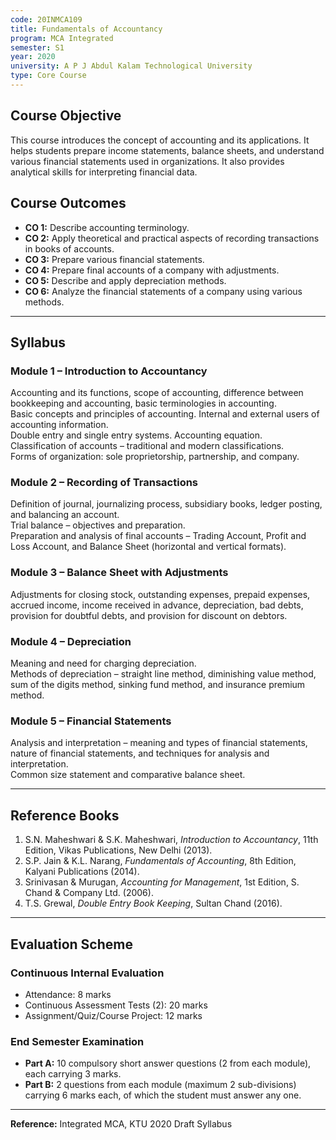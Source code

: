 ```yaml
---
code: 20INMCA109
title: Fundamentals of Accountancy
program: MCA Integrated
semester: S1
year: 2020
university: A P J Abdul Kalam Technological University
type: Core Course
---
```


## Course Objective
This course introduces the concept of accounting and its applications. It helps students prepare income statements, balance sheets, and understand various financial statements used in organizations. It also provides analytical skills for interpreting financial data.

## Course Outcomes
- **CO 1:** Describe accounting terminology.  
- **CO 2:** Apply theoretical and practical aspects of recording transactions in books of accounts.  
- **CO 3:** Prepare various financial statements.  
- **CO 4:** Prepare final accounts of a company with adjustments.  
- **CO 5:** Describe and apply depreciation methods.  
- **CO 6:** Analyze the financial statements of a company using various methods.  

---

## Syllabus

### Module 1 – Introduction to Accountancy
Accounting and its functions, scope of accounting, difference between bookkeeping and accounting, basic terminologies in accounting.  
Basic concepts and principles of accounting. Internal and external users of accounting information.  
Double entry and single entry systems. Accounting equation.  
Classification of accounts – traditional and modern classifications.  
Forms of organization: sole proprietorship, partnership, and company.

### Module 2 – Recording of Transactions
Definition of journal, journalizing process, subsidiary books, ledger posting, and balancing an account.  
Trial balance – objectives and preparation.  
Preparation and analysis of final accounts – Trading Account, Profit and Loss Account, and Balance Sheet (horizontal and vertical formats).

### Module 3 – Balance Sheet with Adjustments
Adjustments for closing stock, outstanding expenses, prepaid expenses, accrued income, income received in advance, depreciation, bad debts, provision for doubtful debts, and provision for discount on debtors.

### Module 4 – Depreciation
Meaning and need for charging depreciation.  
Methods of depreciation – straight line method, diminishing value method, sum of the digits method, sinking fund method, and insurance premium method.

### Module 5 – Financial Statements
Analysis and interpretation – meaning and types of financial statements, nature of financial statements, and techniques for analysis and interpretation.  
Common size statement and comparative balance sheet.

---

## Reference Books
1. S.N. Maheshwari & S.K. Maheshwari, *Introduction to Accountancy*, 11th Edition, Vikas Publications, New Delhi (2013).  
2. S.P. Jain & K.L. Narang, *Fundamentals of Accounting*, 8th Edition, Kalyani Publications (2014).  
3. Srinivasan & Murugan, *Accounting for Management*, 1st Edition, S. Chand & Company Ltd. (2006).  
4. T.S. Grewal, *Double Entry Book Keeping*, Sultan Chand (2016).

---

## Evaluation Scheme

### Continuous Internal Evaluation
- Attendance: 8 marks  
- Continuous Assessment Tests (2): 20 marks  
- Assignment/Quiz/Course Project: 12 marks  

### End Semester Examination
- **Part A:** 10 compulsory short answer questions (2 from each module), each carrying 3 marks.  
- **Part B:** 2 questions from each module (maximum 2 sub-divisions) carrying 6 marks each, of which the student must answer any one.

---

**Reference:** Integrated MCA, KTU 2020 Draft Syllabus

